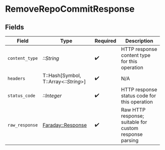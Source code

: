 # RemoveRepoCommitResponse


## Fields

| Field                                                                       | Type                                                                        | Required                                                                    | Description                                                                 |
| --------------------------------------------------------------------------- | --------------------------------------------------------------------------- | --------------------------------------------------------------------------- | --------------------------------------------------------------------------- |
| `content_type`                                                              | *::String*                                                                  | :heavy_check_mark:                                                          | HTTP response content type for this operation                               |
| `headers`                                                                   | T::Hash[Symbol, T::Array<*::String*>]                                       | :heavy_check_mark:                                                          | N/A                                                                         |
| `status_code`                                                               | *::Integer*                                                                 | :heavy_check_mark:                                                          | HTTP response status code for this operation                                |
| `raw_response`                                                              | [Faraday::Response](https://www.rubydoc.info/gems/faraday/Faraday/Response) | :heavy_check_mark:                                                          | Raw HTTP response; suitable for custom response parsing                     |